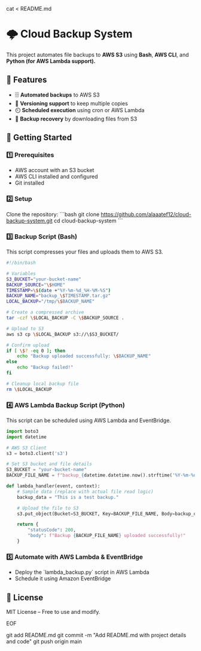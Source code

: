 cat <<EOF > README.md
# 🌩️ Cloud Backup System

This project automates file backups to **AWS S3** using **Bash**, **AWS CLI**, and **Python (for AWS Lambda support).**

## 📌 Features
- 🗄️ **Automated backups** to AWS S3
- 🔄 **Versioning support** to keep multiple copies
- ⏲️ **Scheduled execution** using cron or AWS Lambda
- 🔄 **Backup recovery** by downloading files from S3

## 🚀 Getting Started

### 1️⃣ Prerequisites
- AWS account with an S3 bucket
- AWS CLI installed and configured
- Git installed

### 2️⃣ Setup
Clone the repository:
\`\`\`bash
git clone https://github.com/alaaatef12/cloud-backup-system.git
cd cloud-backup-system
\`\`\`

### 3️⃣ Backup Script (Bash)
This script compresses your files and uploads them to AWS S3.

```bash
#!/bin/bash

# Variables
S3_BUCKET="your-bucket-name"
BACKUP_SOURCE="\$HOME"
TIMESTAMP=\$(date +"%Y-%m-%d_%H-%M-%S")
BACKUP_NAME="backup_\$TIMESTAMP.tar.gz"
LOCAL_BACKUP="/tmp/\$BACKUP_NAME"

# Create a compressed archive
tar -czf \$LOCAL_BACKUP -C \$BACKUP_SOURCE .

# Upload to S3
aws s3 cp \$LOCAL_BACKUP s3://\$S3_BUCKET/

# Confirm upload
if [ \$? -eq 0 ]; then
    echo "Backup uploaded successfully: \$BACKUP_NAME"
else
    echo "Backup failed!"
fi

# Cleanup local backup file
rm \$LOCAL_BACKUP
```

### 4️⃣ AWS Lambda Backup Script (Python)
This script can be scheduled using AWS Lambda and EventBridge.

```python
import boto3
import datetime

# AWS S3 Client
s3 = boto3.client('s3')

# Set S3 bucket and file details
S3_BUCKET = "your-bucket-name"
BACKUP_FILE_NAME = f"backup_{datetime.datetime.now().strftime('%Y-%m-%d_%H-%M-%S')}.txt"

def lambda_handler(event, context):
    # Sample data (replace with actual file read logic)
    backup_data = "This is a test backup."

    # Upload the file to S3
    s3.put_object(Bucket=S3_BUCKET, Key=BACKUP_FILE_NAME, Body=backup_data)

    return {
        "statusCode": 200,
        "body": f"Backup {BACKUP_FILE_NAME} uploaded successfully!"
    }
```

### 5️⃣ Automate with AWS Lambda & EventBridge
- Deploy the \`lambda_backup.py\` script in AWS Lambda
- Schedule it using Amazon EventBridge 


## 📜 License
MIT License – Free to use and modify.

EOF

git add README.md
git commit -m "Add README.md with project details and code"
git push origin main
